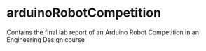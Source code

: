 # arduinoRobotCompetition
Contains the final lab report of an Arduino Robot Competition in an Engineering Design course
